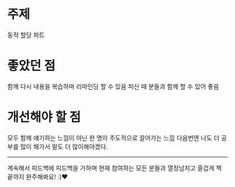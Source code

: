# 주제
동적 할당 파트

# 좋았던 점
함께 다시 내용을 복습하며 리마인딩 할 수 있음
피신 때 분들과 함께 할 수 있어 좋음

# 개선해야 할 점
모두 함께 얘기하는 느낌이 아닌 한 명이 주도적으로 끌어가는 느낌
다음번엔 나도 더 공부를 많이 해가서 말도 더 많이해야겠다.

---

계속해서 피드백에 피드백을 가하며 현재 참여하는 모든 분들과 열정넘치고 즐겁게 책 끝까지 완주해봐요! :)♥
